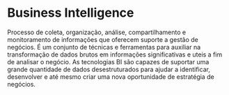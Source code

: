 # Business Intelligence

Processo de coleta, organização, análise, compartilhamento e monitoramento de informações que oferecem suporte a gestão de negócios. É um conjunto de técnicas e ferramentas para auxiliar na transformação de dados brutos em informações significativas e uteis a fim de analisar o negócio. As tecnologias BI são capazes de suportar uma grande quantidade de dados desestruturados para ajudar a identificar, desenvolver e até mesmo criar uma nova oportunidade de estratégia de negócios. 


